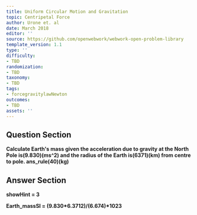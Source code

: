 ```yaml
---
title: Uniform Circular Motion and Gravitation
topic: Centripetal Force
author: Urone et. al
date: March 2018
editor: ''
source: https://github.com/openwebwork/webwork-open-problem-library
template_version: 1.1
type: ''
difficulty:
- TBD
randomization:
- TBD
taxonomy:
- TBD
tags:
- forcegravitylawNewton
outcomes:
- TBD
assets: ''
---
```


## Question Section 

<b>
Calculate Earth's mass given the acceleration due to gravity at the North Pole is(9.830)(ms^2) and the radius of the Earth is(6371)(km) from centre to pole.
ans_rule(40)(kg)



## Answer Section

showHint = 3

Earth_massSI = (9.830*6.371**2)/(6.674)*10**23